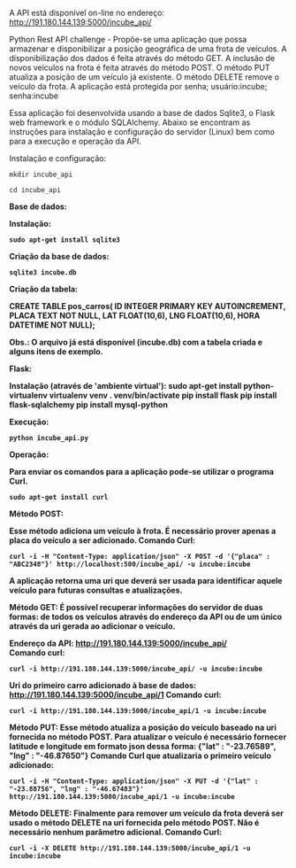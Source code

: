 
A API está disponível on-line no endereço:
http://191.180.144.139:5000/incube_api/

Python Rest API challenge - Propõe-se uma aplicação que possa armazenar e disponibilizar a posição geográfica de uma frota de veículos.
A disponibilização dos dados é feita através do método GET.
A inclusão de novos veículos na frota é feita através do método POST.
O método PUT atualiza a posição de um veículo já existente.
O método DELETE remove o veículo da frota.
A aplicação está protegida por senha; usuário:incube; senha:incube


Essa aplicação foi desenvolvida usando a base de dados Sqlite3, o Flask web framework e o módulo SQLAlchemy.
Abaixo se encontram as instruções para instalação e configuração do servidor (Linux) bem como para a execução e operação da API.

Instalação e configuração:

	mkdir incube_api

	cd incube_api

<b>Base de dados:

Instalação:

	sudo apt-get install sqlite3

Criação da base de dados:

	sqlite3 incube.db

Criação da tabela:

CREATE TABLE pos_carros(
ID INTEGER PRIMARY KEY   AUTOINCREMENT,
PLACA TEXT NOT NULL,
LAT FLOAT(10,6),
LNG FLOAT(10,6),
HORA DATETIME NOT NULL);

Obs.: O arquivo já está disponível (incube.db) com a tabela criada e alguns itens de exemplo.

<b>Flask:

Instalação (através de 'ambiente virtual'):
	sudo apt-get install python-virtualenv
	virtualenv venv
	. venv/bin/activate
	pip install flask
	pip install flask-sqlalchemy
	pip install mysql-python


<b>Execução:
	
	python incube_api.py
	

<b>Operação:
	
Para enviar os comandos para a aplicação pode-se utilizar o programa Curl.

	sudo apt-get install curl	

Método POST:
		
Esse método adiciona um veículo à frota. É necessário prover apenas a placa do veículo a ser adicionado. 
Comando Curl:

	curl -i -H "Content-Type: application/json" -X POST -d '{"placa" : "ABC2348"}' http://localhost:500/incube_api/ -u incube:incube

A aplicação retorna uma uri que deverá ser usada para identificar aquele veículo para futuras consultas e atualizações.


Método GET:
É possível recuperar informações do servidor de duas formas: de todos os veículos através do endereço da API ou de um único através da uri gerada ao adicionar o veículo. 

Endereço da API: http://191.180.144.139:5000/incube_api/	
Comando curl:

	curl -i http://191.180.144.139:5000/incube_api/ -u incube:incube

Uri do primeiro carro adicionado à base de dados: http://191.180.144.139:5000/incube_api/1
Comando curl:

	curl -i http://191.180.144.139:5000/incube_api/1 -u incube:incube

Método PUT:
Esse método atualiza a posição do veículo baseado na uri fornecida no método POST.
Para atualizar o veículo é necessário fornecer latitude e longitude em formato json dessa forma:
{"lat" : "-23.76589", "lng" : "-46.87650"}
Comando Curl que atualizaria o primeiro veículo adicionado:

	curl -i -H "Content-Type: application/json" -X PUT -d '{"lat" : "-23.88756", "lng" : "-46.67483"}' http://191.180.144.139:5000/incube_api/1 -u incube:incube

Método DELETE:
Finalmente para remover um veículo da frota deverá ser usado o método DELETE na uri fornecida pelo método POST. Não é necessário nenhum parâmetro adicional.
Comando Curl:

	curl -i -X DELETE http://191.180.144.139:5000/incube_api/1 -u incube:incube







